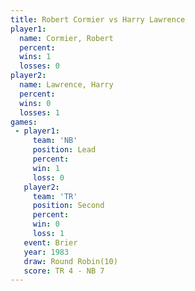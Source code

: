```yaml
---
title: Robert Cormier vs Harry Lawrence
player1:               
  name: Cormier, Robert
  percent:             
  wins: 1              
  losses: 0            
player2:               
  name: Lawrence, Harry
  percent:             
  wins: 0              
  losses: 1            
games:
 - player1:        
     team: 'NB'    
     position: Lead
     percent:      
     win: 1        
     loss: 0       
   player2:          
     team: 'TR'      
     position: Second
     percent:        
     win: 0          
     loss: 1         
   event: Brier         
   year: 1983           
   draw: Round Robin(10)
   score: TR 4 - NB 7   
---
```

